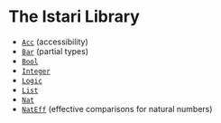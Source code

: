 # The Istari Library

- [`Acc`](lib/acc.html) (accessibility)
- [`Bar`](lib/bar.html) (partial types)
- [`Bool`](lib/bool.html)
- [`Integer`](lib/integer.html)
- [`Logic`](lib/logic.html)
- [`List`](lib/list.html)
- [`Nat`](lib/nat.html)
- [`NatEff`](lib/nat-eff.html) (effective comparisons for natural numbers)
